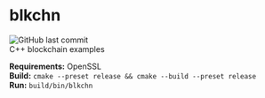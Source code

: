 # blkchn
![GitHub last commit](https://img.shields.io/github/last-commit/allenvox/blkchn)<br>
C++ blockchain examples

**Requirements:** OpenSSL<br>
**Build:** `cmake --preset release && cmake --build --preset release`<br>
**Run:** `build/bin/blkchn`<br>
